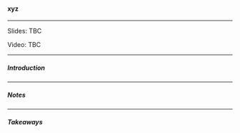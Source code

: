 #### xyz

---

Slides: TBC

Video: TBC

---

##### Introduction

---

##### Notes

---

##### Takeaways
